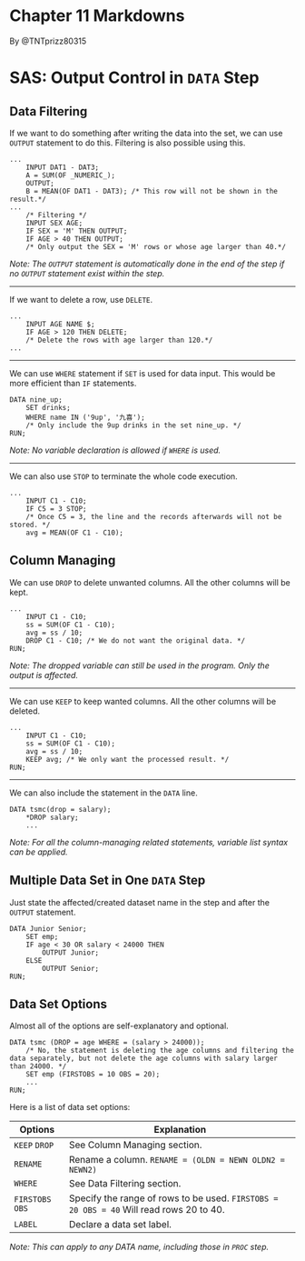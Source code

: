 # Chapter 11 Markdowns
By @TNTprizz80315

# SAS: Output Control in `DATA` Step

## Data Filtering
If we want to do something after writing the data into the set, we can use `OUTPUT` statement to do this. Filtering is also possible using this.
```sas
...
    INPUT DAT1 - DAT3;
    A = SUM(OF _NUMERIC_);
    OUTPUT;
    B = MEAN(OF DAT1 - DAT3); /* This row will not be shown in the result.*/
...
    /* Filtering */
    INPUT SEX AGE;
    IF SEX = 'M' THEN OUTPUT;
    IF AGE > 40 THEN OUTPUT;
    /* Only output the SEX = 'M' rows or whose age larger than 40.*/
```
*Note: The `OUTPUT` statement is automatically done in the end of the step if no `OUTPUT` statement exist within the step.*

___
If we want to delete a row, use `DELETE`.
```sas
...
    INPUT AGE NAME $;
    IF AGE > 120 THEN DELETE;
    /* Delete the rows with age larger than 120.*/
...
```
___
We can use `WHERE` statement if `SET` is used for data input. This would be more efficient than `IF` statements.
```sas
DATA nine_up;
    SET drinks;
    WHERE name IN ('9up', '九喜');
    /* Only include the 9up drinks in the set nine_up. */
RUN;
```
*Note: No variable declaration is allowed if `WHERE` is used.*
___
We can also use `STOP` to terminate the whole code execution.
```sas
...
    INPUT C1 - C10;
    IF C5 = 3 STOP;
    /* Once C5 = 3, the line and the records afterwards will not be stored. */
    avg = MEAN(OF C1 - C10);
```

## Column Managing
We can use `DROP` to delete unwanted columns. All the other columns will be kept.
```sas
...
    INPUT C1 - C10;
    ss = SUM(OF C1 - C10);
    avg = ss / 10;
    DROP C1 - C10; /* We do not want the original data. */
RUN;
```
*Note: The dropped variable can still be used in the program. Only the output is affected.*
___
We can use `KEEP` to keep wanted columns. All the other columns will be deleted.
```sas
...
    INPUT C1 - C10;
    ss = SUM(OF C1 - C10);
    avg = ss / 10;
    KEEP avg; /* We only want the processed result. */
RUN;
```
___
We can also include the statement in the `DATA` line.
```sas
DATA tsmc(drop = salary);
    *DROP salary;
    ...
```
*Note: For all the column-managing related statements, variable list syntax can be applied.*

## Multiple Data Set in One `DATA` Step
Just state the affected/created dataset name in the step and after the `OUTPUT` statement.
```sas
DATA Junior Senior;
    SET emp;
    IF age < 30 OR salary < 24000 THEN
        OUTPUT Junior;
    ELSE
        OUTPUT Senior;
RUN;
```

## Data Set Options
Almost all of the options are self-explanatory and optional.
```sas
DATA tsmc (DROP = age WHERE = (salary > 24000));
    /* No, the statement is deleting the age columns and filtering the data separately, but not delete the age columns with salary larger than 24000. */
    SET emp (FIRSTOBS = 10 OBS = 20);
    ...
RUN;
```
Here is a list of data set options:

|Options|Explanation|
|-------|-----------|
|`KEEP` `DROP`|See Column Managing section.|
|`RENAME`|Rename a column. `RENAME = (OLDN = NEWN OLDN2 = NEWN2)`|
|`WHERE`|See Data Filtering section.|
|`FIRSTOBS` `OBS`|Specify the range of rows to be used. `FIRSTOBS = 20 OBS = 40` Will read rows 20 to 40.|
|`LABEL`|Declare a data set label.|

*Note: This can apply to any DATA name, including those in `PROC` step.*
